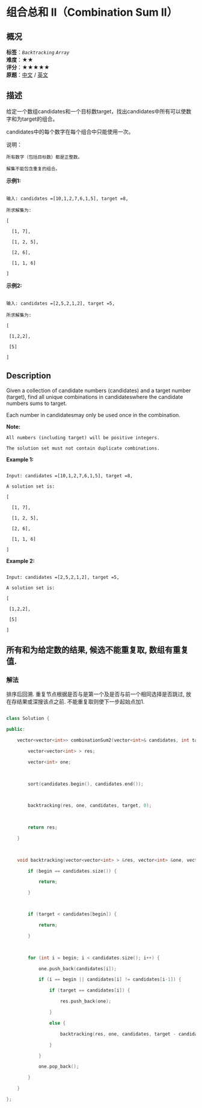 # 组合总和 II（Combination Sum II）
## 概况
**标签**：*`Backtracking`*  *`Array`*<br>
**难度**：★★<br>
**评分**：★★★★★<br>
**原题**：[中文](https://leetcode-cn.com/problems/combination-sum-ii) / [英文](https://leetcode.com/problems/combination-sum-ii)
## 描述

给定一个数组candidates和一个目标数target，找出candidates中所有可以使数字和为target的组合。



candidates中的每个数字在每个组合中只能使用一次。



说明：





	所有数字（包括目标数）都是正整数。

	解集不能包含重复的组合。





**示例1:**

```

输入: candidates =[10,1,2,7,6,1,5], target =8,

所求解集为:

[

  [1, 7],

  [1, 2, 5],

  [2, 6],

  [1, 1, 6]

]

```





**示例2:**

```

输入: candidates =[2,5,2,1,2], target =5,

所求解集为:

[

 [1,2,2],

 [5]

]

```



## Description

Given a collection of candidate numbers (candidates) and a target number (target), find all unique combinations in candidateswhere the candidate numbers sums to target.



Each number in candidatesmay only be used once in the combination.

**Note:**







	All numbers (including target) will be positive integers.

	The solution set must not contain duplicate combinations.





**Example 1:**

```

Input: candidates =[10,1,2,7,6,1,5], target =8,

A solution set is:

[

  [1, 7],

  [1, 2, 5],

  [2, 6],

  [1, 1, 6]

]

```





**Example 2:**

```

Input: candidates =[2,5,2,1,2], target =5,

A solution set is:

[

 [1,2,2],

 [5]

]

```







## 所有和为给定数的结果, 候选不能重复取, 数组有重复值.

### 解法

排序后回溯. 重复节点根据是否与是第一个及是否与前一个相同选择是否跳过, 放在存结果或深搜该点之前. 不能重复取则使下一步起始点加1.

```c++

class Solution {

public:

    vector<vector<int>> combinationSum2(vector<int>& candidates, int target) {

        vector<vector<int> > res;

        vector<int> one;

        

        sort(candidates.begin(), candidates.end());

        

        backtracking(res, one, candidates, target, 0);

        

        return res;

    }

    

    void backtracking(vector<vector<int> > &res, vector<int> &one, vector<int> &candidates, int target, int begin) {

        if (begin == candidates.size()) {

            return;

        }



        if (target < candidates[begin]) {

            return;

        }

        

        for (int i = begin; i < candidates.size(); i++) {

            one.push_back(candidates[i]);

            if (i == begin || candidates[i] != candidates[i-1]) {

                if (target == candidates[i]) {

                    res.push_back(one);

                }

                else {

                    backtracking(res, one, candidates, target - candidates[i], i+1);

                }

            }

            one.pop_back();

        }

    }

};

```
